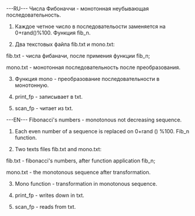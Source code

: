 ---RU---
Числа Фибоначчи - монотонная неубывающая последовательность.

1. Каждое четное число в последовательости заменяется на 0+rand()%100. Функция fib_n.

2. Два текстовых файла fib.txt и mono.txt:

fib.txt - числа фибаначи, после примения функции fib_n;

mono.txt - монотонная последовательность после преобразования.

3. Функция mono - преобразование последовательности в монотонную.

4. print_fp - записывает в txt.

5. scan_fp - читает из txt.

---EN---
Fibonacci's numbers - monotonous not decreasing sequence.

1. Each even number of a sequence is replaced on 0+rand () %100. Fib_n function.

2. Two texts files fib.txt and mono.txt:

fib.txt - fibonacci's numbers, after function application fib_n;

mono.txt - the monotonous sequence after transformation.

3. Mono function - transformation in monotonous sequence.

4. print_fp - writes down in txt.

5. scan_fp - reads from txt.